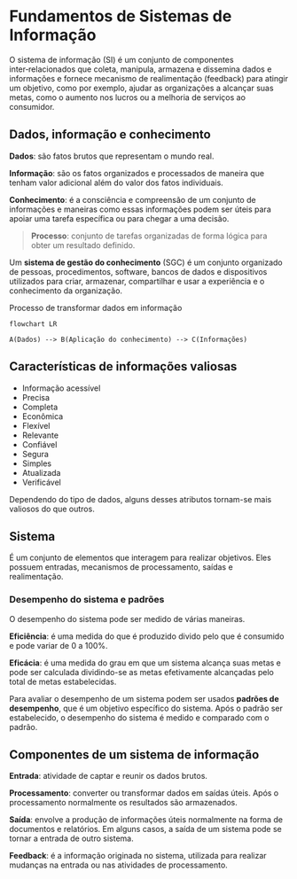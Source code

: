 # Fundamentos de Sistemas de Informação

O sistema de informação (SI) é um conjunto de componentes inter‑relacionados que coleta, manipula, armazena e dissemina  dados e informações e fornece mecanismo de realimentação (feedback) para atingir um objetivo, como por exemplo, ajudar as organizações a alcançar suas metas, como o aumento nos lucros ou a melhoria de serviços ao consumidor.

## Dados, informação e conhecimento
**Dados**: são fatos brutos que representam o mundo real.

**Informação**: são os fatos organizados e processados de maneira que tenham valor adicional além do valor dos fatos individuais.

**Conhecimento**: é a consciência e compreensão de um conjunto de informações e maneiras como essas informações podem ser úteis para apoiar uma tarefa específica ou para chegar a uma decisão.

> **Processo**: conjunto de tarefas organizadas de forma lógica para obter um resultado definido.

Um **sistema de gestão do conhecimento** (SGC) é um conjunto organizado de pessoas, procedimentos, software, bancos de dados e dispositivos utilizados para criar, armazenar, compartilhar e usar a experiência e o conhecimento da organização.

Processo de transformar dados em informação

```mermaid
flowchart LR

A(Dados) --> B(Aplicação do conhecimento) --> C(Informações)
```

## Características de informações valiosas
- Informação acessível
- Precisa
- Completa
- Econômica
- Flexível
- Relevante
- Confiável
- Segura
- Simples
- Atualizada
- Verificável

Dependendo do tipo de dados, alguns desses atributos tornam-se mais valiosos do que outros.

## Sistema
É um conjunto de elementos que interagem para realizar objetivos. Eles possuem entradas, mecanismos de processamento, saídas e realimentação.

### Desempenho do sistema e padrões
O desempenho do sistema pode ser medido de várias maneiras. 

**Eficiência**: é uma medida do que é produzido divido pelo que é consumido e pode variar de 0 a 100%.

**Eficácia**: é uma medida do grau em que um sistema alcança suas metas e pode ser calculada dividindo-se as metas efetivamente alcançadas pelo total de metas estabelecidas.

Para avaliar o desempenho de um sistema podem ser usados **padrões de desempenho**, que é um objetivo específico do sistema. Após o padrão ser estabelecido, o desempenho do sistema é medido e comparado com o padrão.

## Componentes de um sistema de informação
**Entrada**: atividade de captar e reunir os dados brutos.

**Processamento**: converter ou transformar dados em saídas úteis. Após o processamento normalmente os resultados são armazenados.

**Saída**: envolve a produção de informações úteis normalmente na forma de documentos e relatórios. Em alguns casos, a saída de um sistema pode se tornar a entrada de outro sistema.

**Feedback**: é a informação originada no sistema, utilizada para realizar mudanças na entrada ou nas atividades de processamento.